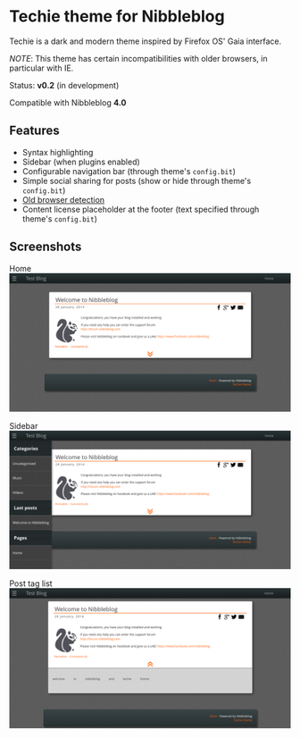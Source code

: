 Techie theme for Nibbleblog
===========================

Techie is a dark and modern theme inspired by Firefox OS' Gaia interface.

*NOTE*: This theme has certain incompatibilities with older browsers, in particular with IE.

Status: **v0.2** (in development)

Compatible with Nibbleblog **4.0**

## Features

- Syntax highlighting
- Sidebar (when plugins enabled)
- Configurable navigation bar (through theme's `config.bit`)
- Simple social sharing for posts (show or hide through theme's `config.bit`)
- [Old browser detection](http://browser-update.org/)
- Content license placeholder at the footer (text specified through theme's `config.bit`)

## Screenshots

Home
![Home](preview_home.png)

Sidebar
![Sidebar](preview_sidebar.png)

Post tag list
![Tags](preview_tags.png)
